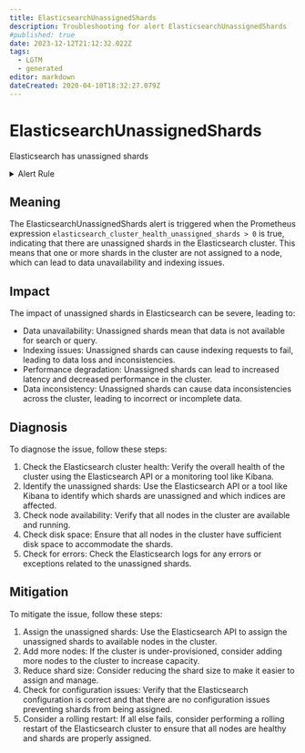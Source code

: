 ```yaml
---
title: ElasticsearchUnassignedShards
description: Troubleshooting for alert ElasticsearchUnassignedShards
#published: true
date: 2023-12-12T21:12:32.022Z
tags: 
  - LGTM
  - generated
editor: markdown
dateCreated: 2020-04-10T18:32:27.079Z
---
```


# ElasticsearchUnassignedShards

Elasticsearch has unassigned shards

<details>
  <summary>Alert Rule</summary>

{{% rule "elasticsearch/prometheus-community-elasticsearch-exporter.yml" "ElasticsearchUnassignedShards" %}}

{{% comment %}}

```yaml
alert: ElasticsearchUnassignedShards
expr: elasticsearch_cluster_health_unassigned_shards > 0
for: 0m
labels:
    severity: critical
annotations:
    summary: Elasticsearch unassigned shards (instance {{ $labels.instance }})
    description: |-
        Elasticsearch has unassigned shards
          VALUE = {{ $value }}
          LABELS = {{ $labels }}
    runbook: https://github.com/srerun/prometheus-alerts/blob/main/content/runbooks/prometheus-community-elasticsearch-exporter/ElasticsearchUnassignedShards.md

```

{{% /comment %}}

</details>


## Meaning

The ElasticsearchUnassignedShards alert is triggered when the Prometheus expression `elasticsearch_cluster_health_unassigned_shards > 0` is true, indicating that there are unassigned shards in the Elasticsearch cluster. This means that one or more shards in the cluster are not assigned to a node, which can lead to data unavailability and indexing issues.

## Impact

The impact of unassigned shards in Elasticsearch can be severe, leading to:

* Data unavailability: Unassigned shards mean that data is not available for search or query.
* Indexing issues: Unassigned shards can cause indexing requests to fail, leading to data loss and inconsistencies.
* Performance degradation: Unassigned shards can lead to increased latency and decreased performance in the cluster.
* Data inconsistency: Unassigned shards can cause data inconsistencies across the cluster, leading to incorrect or incomplete data.

## Diagnosis

To diagnose the issue, follow these steps:

1. Check the Elasticsearch cluster health: Verify the overall health of the cluster using the Elasticsearch API or a monitoring tool like Kibana.
2. Identify the unassigned shards: Use the Elasticsearch API or a tool like Kibana to identify which shards are unassigned and which indices are affected.
3. Check node availability: Verify that all nodes in the cluster are available and running.
4. Check disk space: Ensure that all nodes in the cluster have sufficient disk space to accommodate the shards.
5. Check for errors: Check the Elasticsearch logs for any errors or exceptions related to the unassigned shards.

## Mitigation

To mitigate the issue, follow these steps:

1. Assign the unassigned shards: Use the Elasticsearch API to assign the unassigned shards to available nodes in the cluster.
2. Add more nodes: If the cluster is under-provisioned, consider adding more nodes to the cluster to increase capacity.
3. Reduce shard size: Consider reducing the shard size to make it easier to assign and manage.
4. Check for configuration issues: Verify that the Elasticsearch configuration is correct and that there are no configuration issues preventing shards from being assigned.
5. Consider a rolling restart: If all else fails, consider performing a rolling restart of the Elasticsearch cluster to ensure that all nodes are healthy and shards are properly assigned.